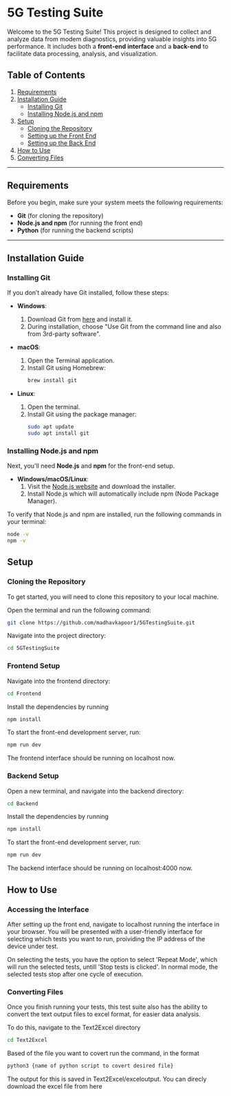 # 5G Testing Suite

Welcome to the 5G Testing Suite! This project is designed to collect and analyze data from modem diagnostics, providing valuable insights into 5G performance. It includes both a **front-end interface** and a **back-end** to facilitate data processing, analysis, and visualization.

## Table of Contents
1. [Requirements](#requirements)
2. [Installation Guide](#installation-guide)
   - [Installing Git](#installing-git)
   - [Installing Node.js and npm](#installing-nodejs-and-npm)
3. [Setup](#setup)
   - [Cloning the Repository](#cloning-the-repository)
   - [Setting up the Front End](#setting-up-the-front-end)
   - [Setting up the Back End](#setting-up-the-back-end)
4. [How to Use](#how-to-use)
5. [Converting Files](#converting-files)

---

## Requirements

Before you begin, make sure your system meets the following requirements:

- **Git** (for cloning the repository)
- **Node.js and npm** (for running the front end)
- **Python** (for running the backend scripts)

---

## Installation Guide

### Installing Git
If you don’t already have Git installed, follow these steps:

- **Windows**: 
  1. Download Git from [here](https://git-scm.com/download/win) and install it.
  2. During installation, choose "Use Git from the command line and also from 3rd-party software".

- **macOS**:
  1. Open the Terminal application.
  2. Install Git using Homebrew:
     ```bash
     brew install git
     ```

- **Linux**:
  1. Open the terminal.
  2. Install Git using the package manager:
     ```bash
     sudo apt update
     sudo apt install git
     ```

### Installing Node.js and npm
Next, you'll need **Node.js** and **npm** for the front-end setup.

- **Windows/macOS/Linux**: 
  1. Visit the [Node.js website](https://nodejs.org/en/download/) and download the installer.
  2. Install Node.js which will automatically include npm (Node Package Manager).

To verify that Node.js and npm are installed, run the following commands in your terminal:
```bash
node -v
npm -v
```

## Setup

### Cloning the Repository
To get started, you will need to clone this repository to your local machine.

Open the terminal and run the following command:

```bash
git clone https://github.com/madhavkapoor1/5GTestingSuite.git
```

Navigate into the project directory:

```bash
cd 5GTestingSuite
```

### Frontend Setup
Navigate into the frontend directory:

```bash
cd Frontend
```

Install the dependencies by running

```bash
npm install
```

To start the front-end development server, run:
```bash
npm run dev
```

The frontend interface should be running on localhost now.

### Backend Setup
Open a new terminal, and navigate into the backend directory:

```bash
cd Backend
```

Install the dependencies by running

```bash
npm install
```

To start the front-end development server, run:
```bash
npm run dev
```

The backend interface should be running on localhost:4000 now.

## How to Use

### Accessing the Interface

After setting up the front end, navigate to localhost running the interface in your browser. You will be presented with a user-friendly interface for selecting which tests you want to run, proividing the IP address of the device under test.

On selecting the tests, you have the option to select 'Repeat Mode', which will run the selected tests, untill 'Stop tests is clicked'. In normal mode, the selected tests stop after one cycle of execution.

### Converting Files
Once you finish running your tests, this test suite also has the ability to convert the text output files to excel format, for easier data analysis. 

To do this, navigate to the Text2Excel directory

```bash
cd Text2Excel
```

Based of the file you want to covert run the command, in the format

```bash
python3 {name of python script to covert desired file}
```

The output for this is saved in Text2Excel/exceloutput. You can direcly download the excel file from here